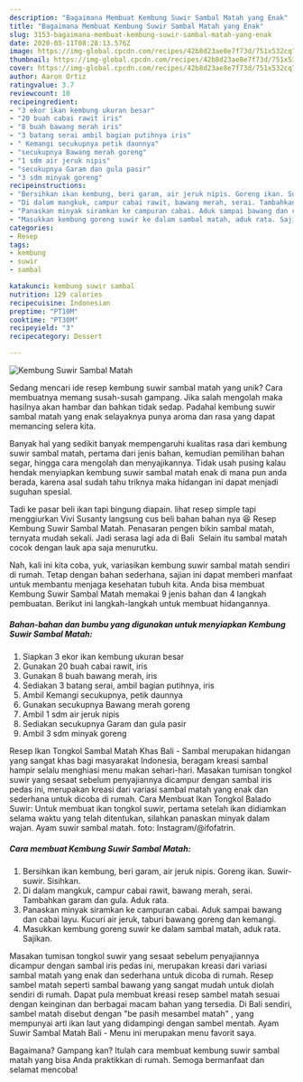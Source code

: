 ```yaml
---
description: "Bagaimana Membuat Kembung Suwir Sambal Matah yang Enak"
title: "Bagaimana Membuat Kembung Suwir Sambal Matah yang Enak"
slug: 3153-bagaimana-membuat-kembung-suwir-sambal-matah-yang-enak
date: 2020-05-11T08:28:13.576Z
image: https://img-global.cpcdn.com/recipes/42b8d23ae8e7f73d/751x532cq70/kembung-suwir-sambal-matah-foto-resep-utama.jpg
thumbnail: https://img-global.cpcdn.com/recipes/42b8d23ae8e7f73d/751x532cq70/kembung-suwir-sambal-matah-foto-resep-utama.jpg
cover: https://img-global.cpcdn.com/recipes/42b8d23ae8e7f73d/751x532cq70/kembung-suwir-sambal-matah-foto-resep-utama.jpg
author: Aaron Ortiz
ratingvalue: 3.7
reviewcount: 10
recipeingredient:
- "3 ekor ikan kembung ukuran besar"
- "20 buah cabai rawit iris"
- "8 buah bawang merah iris"
- "3 batang serai ambil bagian putihnya iris"
- " Kemangi secukupnya petik daunnya"
- "secukupnya Bawang merah goreng"
- "1 sdm air jeruk nipis"
- "secukupnya Garam dan gula pasir"
- "3 sdm minyak goreng"
recipeinstructions:
- "Bersihkan ikan kembung, beri garam, air jeruk nipis. Goreng ikan. Suwir-suwir. Sisihkan."
- "Di dalam mangkuk, campur cabai rawit, bawang merah, serai. Tambahkan garam dan gula. Aduk rata."
- "Panaskan minyak siramkan ke campuran cabai. Aduk sampai bawang dan cabai layu. Kucuri air jeruk, taburi bawang goreng dan kemangi."
- "Masukkan kembung goreng suwir ke dalam sambal matah, aduk rata. Sajikan."
categories:
- Resep
tags:
- kembung
- suwir
- sambal

katakunci: kembung suwir sambal 
nutrition: 129 calories
recipecuisine: Indonesian
preptime: "PT10M"
cooktime: "PT30M"
recipeyield: "3"
recipecategory: Dessert

---
```



![Kembung Suwir Sambal Matah](https://img-global.cpcdn.com/recipes/42b8d23ae8e7f73d/751x532cq70/kembung-suwir-sambal-matah-foto-resep-utama.jpg)

Sedang mencari ide resep kembung suwir sambal matah yang unik? Cara membuatnya memang susah-susah gampang. Jika salah mengolah maka hasilnya akan hambar dan bahkan tidak sedap. Padahal kembung suwir sambal matah yang enak selayaknya punya aroma dan rasa yang dapat memancing selera kita.

Banyak hal yang sedikit banyak mempengaruhi kualitas rasa dari kembung suwir sambal matah, pertama dari jenis bahan, kemudian pemilihan bahan segar, hingga cara mengolah dan menyajikannya. Tidak usah pusing kalau hendak menyiapkan kembung suwir sambal matah enak di mana pun anda berada, karena asal sudah tahu triknya maka hidangan ini dapat menjadi suguhan spesial.

Tadi ke pasar beli ikan tapi bingung diapain. lihat resep simple tapi menggiurkan Vivi Susanty langsung cus beli bahan bahan nya 😆 Resep Kembung Suwir Sambal Matah. Penasaran pengen bikin sambal matah, ternyata mudah sekali. Jadi serasa lagi ada di Bali ️ Selain itu sambal matah cocok dengan lauk apa saja menurutku.


Nah, kali ini kita coba, yuk, variasikan kembung suwir sambal matah sendiri di rumah. Tetap dengan bahan sederhana, sajian ini dapat memberi manfaat untuk membantu menjaga kesehatan tubuh kita. Anda bisa membuat Kembung Suwir Sambal Matah memakai 9 jenis bahan dan 4 langkah pembuatan. Berikut ini langkah-langkah untuk membuat hidangannya.

<!--inarticleads1-->

##### Bahan-bahan dan bumbu yang digunakan untuk menyiapkan Kembung Suwir Sambal Matah:

1. Siapkan 3 ekor ikan kembung ukuran besar
1. Gunakan 20 buah cabai rawit, iris
1. Gunakan 8 buah bawang merah, iris
1. Sediakan 3 batang serai, ambil bagian putihnya, iris
1. Ambil  Kemangi secukupnya, petik daunnya
1. Gunakan secukupnya Bawang merah goreng
1. Ambil 1 sdm air jeruk nipis
1. Sediakan secukupnya Garam dan gula pasir
1. Ambil 3 sdm minyak goreng


Resep Ikan Tongkol Sambal Matah Khas Bali - Sambal merupakan hidangan yang sangat khas bagi masyarakat Indonesia, beragam kreasi sambal hampir selalu menghiasi menu makan sehari-hari. Masakan tumisan tongkol suwir yang sesaat sebelum penyajiannya dicampur dengan sambal iris pedas ini, merupakan kreasi dari variasi sambal matah yang enak dan sederhana untuk dicoba di rumah. Cara Membuat Ikan Tongkol Balado Suwir: Untuk membuat ikan tongkol suwir, pertama setelah ikan didiamkan selama waktu yang telah ditentukan, silahkan panaskan minyak dalam wajan. Ayam suwir sambal matah. foto: Instagram/@ifofatrin. 

<!--inarticleads2-->

##### Cara membuat Kembung Suwir Sambal Matah:

1. Bersihkan ikan kembung, beri garam, air jeruk nipis. Goreng ikan. Suwir-suwir. Sisihkan.
1. Di dalam mangkuk, campur cabai rawit, bawang merah, serai. Tambahkan garam dan gula. Aduk rata.
1. Panaskan minyak siramkan ke campuran cabai. Aduk sampai bawang dan cabai layu. Kucuri air jeruk, taburi bawang goreng dan kemangi.
1. Masukkan kembung goreng suwir ke dalam sambal matah, aduk rata. Sajikan.


Masakan tumisan tongkol suwir yang sesaat sebelum penyajiannya dicampur dengan sambal iris pedas ini, merupakan kreasi dari variasi sambal matah yang enak dan sederhana untuk dicoba di rumah. Resep sambel matah seperti sambal bawang yang sangat mudah untuk diolah sendiri di rumah. Dapat pula membuat kreasi resep sambel matah sesuai dengan keinginan dan berbagai macam bahan yang tersedia. Di Bali sendiri, sambel matah disebut dengan &#34;be pasih mesambel matah&#34; , yang mempunyai arti ikan laut yang didampingi dengan sambel mentah. Ayam Suwir Sambal Matah Bali - Menu ini merupakan menu favorit saya. 

Bagaimana? Gampang kan? Itulah cara membuat kembung suwir sambal matah yang bisa Anda praktikkan di rumah. Semoga bermanfaat dan selamat mencoba!

